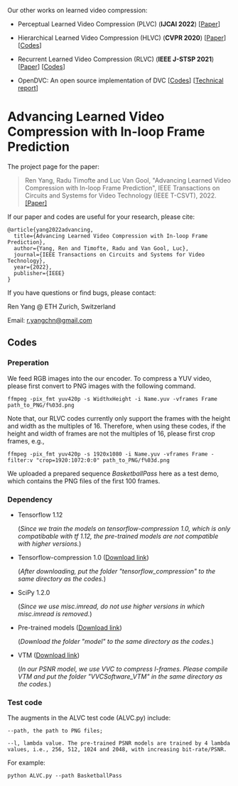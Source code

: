 Our other works on learned video compression:

- Perceptual Learned Video Compression (PLVC) (**IJCAI 2022**) [[Paper](https://arxiv.org/abs/2109.03082)]

- Hierarchical Learned Video Compression (HLVC) (**CVPR 2020**) [[Paper](https://arxiv.org/abs/2003.01966)] [[Codes](https://github.com/RenYang-home/HLVC)]

- Recurrent Learned Video Compression (RLVC) (**IEEE J-STSP 2021**) [[Paper](https://ieeexplore.ieee.org/abstract/document/9288876)] [[Codes](https://github.com/RenYang-home/RLVC)]

- OpenDVC: An open source implementation of DVC [[Codes](https://github.com/RenYang-home/OpenDVC)] [[Technical report](https://arxiv.org/abs/2006.15862)]

# Advancing Learned Video Compression with In-loop Frame Prediction

The project page for the paper:

> Ren Yang, Radu Timofte and Luc Van Gool, "Advancing Learned Video Compression with In-loop Frame Prediction", IEEE Transactions on Circuits and Systems for Video Technology (IEEE T-CSVT), 2022. [[Paper]](https://ieeexplore.ieee.org/abstract/document/9950550)

If our paper and codes are useful for your research, please cite:
```
@article{yang2022advancing,
  title={Advancing Learned Video Compression with In-loop Frame Prediction},
  author={Yang, Ren and Timofte, Radu and Van Gool, Luc},
  journal={IEEE Transactions on Circuits and Systems for Video Technology},
  year={2022},
  publisher={IEEE}
}
```

If you have questions or find bugs, please contact:

Ren Yang @ ETH Zurich, Switzerland   

Email: r.yangchn@gmail.com

## Codes

### Preperation

We feed RGB images into the our encoder. To compress a YUV video, please first convert to PNG images with the following command.

```
ffmpeg -pix_fmt yuv420p -s WidthxHeight -i Name.yuv -vframes Frame path_to_PNG/f%03d.png
```

Note that, our RLVC codes currently only support the frames with the height and width as the multiples of 16. Therefore, when using these codes, if the height and width of frames are not the multiples of 16, please first crop frames, e.g.,

```
ffmpeg -pix_fmt yuv420p -s 1920x1080 -i Name.yuv -vframes Frame -filter:v "crop=1920:1072:0:0" path_to_PNG/f%03d.png
```

We uploaded a prepared sequence *BasketballPass* here as a test demo, which contains the PNG files of the first 100 frames. 

### Dependency

- Tensorflow 1.12
  
  (*Since we train the models on tensorflow-compression 1.0, which is only compatibable with tf 1.12, the pre-trained models are not compatible with higher versions.*)

- Tensorflow-compression 1.0 ([Download link](https://github.com/tensorflow/compression/releases/tag/v1.0))

  (*After downloading, put the folder "tensorflow_compression" to the same directory as the codes.*)
  
- SciPy 1.2.0

  (*Since we use misc.imread, do not use higher versions in which misc.imread is removed.*)

- Pre-trained models ([Download link](https://data.vision.ee.ethz.ch/reyang/ALVC/model/model.zip))

  (*Download the folder "model" to the same directory as the codes.*)

- VTM ([Download link](https://vcgit.hhi.fraunhofer.de/jvet/VVCSoftware_VTM))

  (*In our PSNR model, we use VVC to compress I-frames. Please compile VTM and put the folder "VVCSoftware_VTM" in the same directory as the codes.*)
  
### Test code

The augments in the ALVC test code (ALVC.py) include:

```
--path, the path to PNG files;

--l, lambda value. The pre-trained PSNR models are trained by 4 lambda values, i.e., 256, 512, 1024 and 2048, with increasing bit-rate/PSNR. 
```
For example:
```
python ALVC.py --path BasketballPass
```
